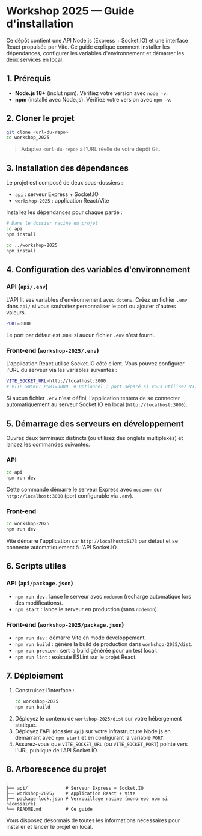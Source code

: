# Workshop 2025 — Guide d'installation

Ce dépôt contient une API Node.js (Express + Socket.IO) et une interface React propulsée par Vite.
Ce guide explique comment installer les dépendances, configurer les variables d'environnement et démarrer les deux services en local.

## 1. Prérequis

- **Node.js 18+** (inclut npm). Vérifiez votre version avec `node -v`.
- **npm** (installé avec Node.js). Vérifiez votre version avec `npm -v`.

## 2. Cloner le projet

```bash
git clone <url-du-repo>
cd workshop_2025
```

> Adaptez `<url-du-repo>` à l'URL réelle de votre dépôt Git.

## 3. Installation des dépendances

Le projet est composé de deux sous-dossiers :

- `api` : serveur Express + Socket.IO
- `workshop-2025` : application React/Vite

Installez les dépendances pour chaque partie :

```bash
# Dans le dossier racine du projet
cd api
npm install

cd ../workshop-2025
npm install
```

## 4. Configuration des variables d'environnement

### API (`api/.env`)

L'API lit ses variables d'environnement avec `dotenv`. Créez un fichier `.env` dans `api/` si vous souhaitez personnaliser le port ou ajouter d'autres valeurs.

```bash
PORT=3000
```

Le port par défaut est `3000` si aucun fichier `.env` n'est fourni.

### Front-end (`workshop-2025/.env`)

L'application React utilise Socket.IO côté client. Vous pouvez configurer l'URL du serveur via les variables suivantes :

```bash
VITE_SOCKET_URL=http://localhost:3000
# VITE_SOCKET_PORT=3000  # Optionnel : port séparé si vous utilisez VITE_SOCKET_URL
```

Si aucun fichier `.env` n'est défini, l'application tentera de se connecter automatiquement au serveur Socket.IO en local (`http://localhost:3000`).

## 5. Démarrage des serveurs en développement

Ouvrez deux terminaux distincts (ou utilisez des onglets multiplexés) et lancez les commandes suivantes.

### API

```bash
cd api
npm run dev
```

Cette commande démarre le serveur Express avec `nodemon` sur `http://localhost:3000` (port configurable via `.env`).

### Front-end

```bash
cd workshop-2025
npm run dev
```

Vite démarre l'application sur `http://localhost:5173` par défaut et se connecte automatiquement à l'API Socket.IO.

## 6. Scripts utiles

### API (`api/package.json`)

- `npm run dev` : lance le serveur avec `nodemon` (recharge automatique lors des modifications).
- `npm start` : lance le serveur en production (sans `nodemon`).

### Front-end (`workshop-2025/package.json`)

- `npm run dev` : démarre Vite en mode développement.
- `npm run build` : génère la build de production dans `workshop-2025/dist`.
- `npm run preview` : sert la build générée pour un test local.
- `npm run lint` : exécute ESLint sur le projet React.

## 7. Déploiement

1. Construisez l'interface :
   ```bash
   cd workshop-2025
   npm run build
   ```
2. Déployez le contenu de `workshop-2025/dist` sur votre hébergement statique.
3. Déployez l'API (dossier `api`) sur votre infrastructure Node.js en démarrant avec `npm start` et en configurant la variable `PORT`.
4. Assurez-vous que `VITE_SOCKET_URL` (ou `VITE_SOCKET_PORT`) pointe vers l'URL publique de l'API Socket.IO.

## 8. Arborescence du projet

```
.
├── api/              # Serveur Express + Socket.IO
├── workshop-2025/    # Application React + Vite
├── package-lock.json # Verrouillage racine (monorepo npm si nécessaire)
└── README.md         # Ce guide
```

Vous disposez désormais de toutes les informations nécessaires pour installer et lancer le projet en local.